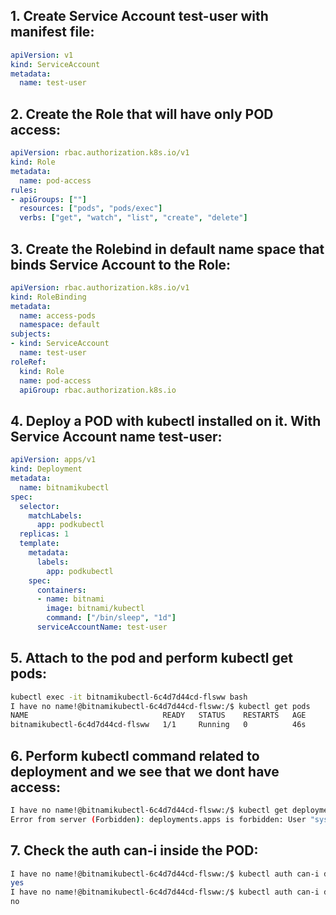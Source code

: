 ## 1. Create Service Account test-user with manifest file:
```YAML
apiVersion: v1
kind: ServiceAccount
metadata:
  name: test-user
```
## 2. Create the Role that will have only POD access:
```YAML
apiVersion: rbac.authorization.k8s.io/v1
kind: Role
metadata:
  name: pod-access
rules:
- apiGroups: [""]
  resources: ["pods", "pods/exec"]
  verbs: ["get", "watch", "list", "create", "delete"]
```
## 3. Create the Rolebind in default name space that binds Service Account to the Role:
```YAML
apiVersion: rbac.authorization.k8s.io/v1
kind: RoleBinding
metadata:
  name: access-pods
  namespace: default
subjects:
- kind: ServiceAccount
  name: test-user
roleRef:
  kind: Role
  name: pod-access
  apiGroup: rbac.authorization.k8s.io
```
## 4. Deploy a POD with kubectl installed on it. With Service Account name test-user:
```YAML
apiVersion: apps/v1
kind: Deployment
metadata:
  name: bitnamikubectl
spec:
  selector:
    matchLabels:
      app: podkubectl
  replicas: 1
  template:
    metadata:
      labels:
        app: podkubectl
    spec:
      containers:
      - name: bitnami
        image: bitnami/kubectl
        command: ["/bin/sleep", "1d"]
      serviceAccountName: test-user
```
## 5. Attach to the pod and perform kubectl get pods:
```bash
kubectl exec -it bitnamikubectl-6c4d7d44cd-flsww bash
I have no name!@bitnamikubectl-6c4d7d44cd-flsww:/$ kubectl get pods
NAME                              READY   STATUS    RESTARTS   AGE
bitnamikubectl-6c4d7d44cd-flsww   1/1     Running   0          46s
```
## 6. Perform kubectl command related to deployment and we see that we dont have access:
```bash
I have no name!@bitnamikubectl-6c4d7d44cd-flsww:/$ kubectl get deployments
Error from server (Forbidden): deployments.apps is forbidden: User "system:serviceaccount:default:test-user" cannot list resource "deployments" in API group "apps" in the namespace "default"
```
## 7. Check the auth can-i inside the POD:
```bash
I have no name!@bitnamikubectl-6c4d7d44cd-flsww:/$ kubectl auth can-i delete pods --namespace=default
yes
I have no name!@bitnamikubectl-6c4d7d44cd-flsww:/$ kubectl auth can-i delete deployment --namespace=default
no
```